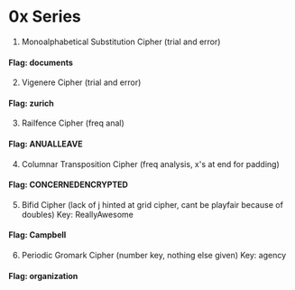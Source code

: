 # 0x Series

1. Monoalphabetical Substitution Cipher (trial and error)
#### Flag: documents
2. Vigenere Cipher (trial and error)
#### Flag: zurich
3. Railfence Cipher (freq anal)
#### Flag: ANUALLEAVE
4. Columnar Transposition Cipher (freq analysis, x's at end for padding)
#### Flag: CONCERNEDENCRYPTED
5. Bifid Cipher (lack of j hinted at grid cipher, cant be playfair because of doubles)
Key: ReallyAwesome
#### Flag: Campbell
6. Periodic Gromark Cipher (number key, nothing else given)
Key: agency
#### Flag: organization
